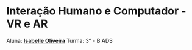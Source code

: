# Interação Humano e Computador - VR e AR

Aluna: [**Isabelle Oliveira**](https://github.com/isabellefo)
Turma: 3° - B ADS
